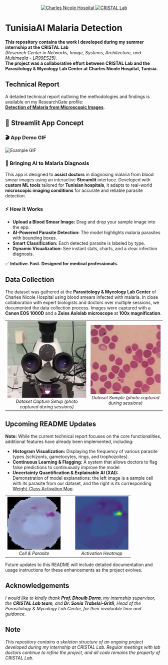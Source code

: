 <p align="center">
  <a href="http://www.chucharlesnicolle.tn/laboratoire-de-parasitologie-mycologie/">
    <img src="https://img.shields.io/badge/Charles_Nicole_Hospital-Parasitology_&_Mycology_Lab_Center-red" alt="Charles Nicole Hospital">
  </a>
  <a href="https://ensi.rnu.tn/fra/pages/398/Laboratoire-CRISTAL">
    <img src="https://img.shields.io/badge/CRISTAL_Lab-Research_Group-green" alt="CRISTAL Lab">
  </a>
</p>

# TunisiaAI Malaria Detection

**This repository contains the work I developed during my summer internship at the CRISTAL Lab**  
*(Research Center in Networks, Image, Systems, Architecture, and Multimedia - LR99ES25)*.  
**The project was a collaborative effort between CRISTAL Lab and the Parasitology & Mycology Lab Center at Charles Nicole Hospital, Tunisia.**

## Technical Report
A detailed technical report outlining the methodologies and findings is available on my ResearchGate profile:  
[**Detection of Malaria from Microscopic Images**](https://www.researchgate.net/publication/385817862_Detection_de_Malaria_a_partir_d'images_microscopiques).

## 🚀 Streamlit App Concept

### 🎬 App Demo GIF

![Example GIF](assets/malariagithubgif%20(1).gif)

### 🔬 Bringing AI to Malaria Diagnosis

This app is designed to **assist doctors** in diagnosing malaria from blood smear images using an interactive **Streamlit** interface. Developed with **custom ML tools** tailored for **Tunisian hospitals**, it adapts to real-world **microscopic imaging conditions** for accurate and reliable parasite detection.

### ⚡ How It Works

- **Upload a Blood Smear Image:** Drag and drop your sample image into the app.
- **AI-Powered Parasite Detection:** The model highlights malaria parasites with bounding boxes.
- **Smart Classification:** Each detected parasite is labeled by type.
- **Dynamic Visualization:** See instant stats, charts, and a clear infection diagnosis.

✅ **Intuitive. Fast. Designed for medical professionals.**

## Data Collection
The dataset was gathered at the **Parasitology & Mycology Lab Center** of Charles Nicole Hospital using blood smears infected with malaria. In close collaboration with expert biologists and doctors over multiple sessions, we documented the data collection process. Images were captured with a **Canon EOS 1000D** and a **Zeiss Axiolab microscope** at **100x magnification**.

<table>
  <tr>
    <td align="center">
      <img src="assets/image-1.png" alt="Data Capture Setup" width="300"/><br>
      <em>Dataset Capture Setup (photo captured during sessions)</em>
    </td>
    <td align="center">
      <img src="assets/image.png" alt="Dataset Sample" width="300"/><br>
      <em>Dataset Sample (photo captured during sessions)</em>
    </td>
  </tr>
</table>

## Upcoming README Updates

**Note:** While the current technical report focuses on the core functionalities, additional features have already been implemented, including:

- **Histogram Visualization:** Displaying the frequency of various parasite types (schizonts, gametocytes, rings, and trophozoites).
- **Continuous Learning & Flagging:** A system that allows doctors to flag false predictions to continuously improve the model.
- **Uncertainty Quantification & Explainable AI (XAI):**  
  Demonstration of model explanations: the left image is a sample cell with its parasite from our dataset, and the right is its corresponding [Weight-Class Activation Map](https://arxiv.org/abs/1610.02391).

<div align="center">
  <table>
    <tr>
      <td align="center" style="padding-right: 40px;">
        <img src="assets/image-9.png" alt="Cell with Parasite" width="170"/><br>
        <em>Cell & Parasite</em>
      </td>
      <td align="center" style="padding-left: 4 0px;">
        <img src="assets/image-8.png" alt="Activation Heatmap" width="170"/><br>
        <em> Activation Heatmap</em>
      </td>
    </tr>
  </table>
</div>

Future updates to this README will include detailed documentation and usage instructions for these enhancements as the project evolves.

## Acknowledgements
*I would like to kindly thank **Prof. Dhouib Dorra**, my internship supervisor, the **CRISTAL Lab team**, and **Dr. Sonia Trabelsi-Gritli**, Head of the Parasitology & Mycology Lab Center, for their invaluable time and guidance.*

## Note
*This repository contains a skeleton structure of an ongoing project developed during my internship at CRISTAL Lab. Regular meetings with lab doctors continue to refine the project, and all code remains the property of CRISTAL Lab.*
